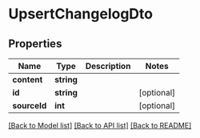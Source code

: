 # UpsertChangelogDto

## Properties
Name | Type | Description | Notes
------------ | ------------- | ------------- | -------------
**content** | **string** |  | 
**id** | **string** |  | [optional] 
**sourceId** | **int** |  | [optional] 

[[Back to Model list]](../../README.md#documentation-for-models) [[Back to API list]](../../README.md#documentation-for-api-endpoints) [[Back to README]](../../README.md)

